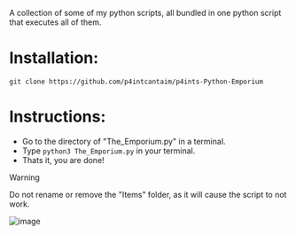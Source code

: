

A collection of some of my python scripts, all bundled in one python script that executes all of them.

# Installation:
```git clone https://github.com/p4intcantaim/p4ints-Python-Emporium```

# Instructions:
- Go to the directory of "The_Emporium.py" in a terminal.
- Type ```python3 The_Emporium.py``` in your terminal.
- Thats it, you are done!

> [!WARNING]
> Do not rename or remove the "Items" folder, as it will cause the script to not work.

![image](https://github.com/user-attachments/assets/ccd94840-fc24-44a7-8c90-d8efd8b1a525)

